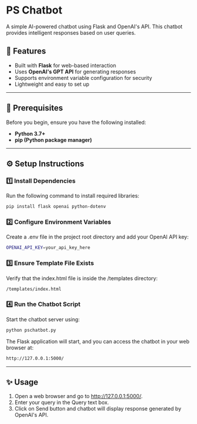 # PS Chatbot  

A simple AI-powered chatbot using Flask and OpenAI's API. This chatbot provides intelligent responses based on user queries.  
## 🚀 Features  
- Built with **Flask** for web-based interaction  
- Uses **OpenAI's GPT API** for generating responses  
- Supports environment variable configuration for security  
- Lightweight and easy to set up  

---

## 📌 Prerequisites  
Before you begin, ensure you have the following installed:  
- **Python 3.7+**  
- **pip (Python package manager)**  

---

## ⚙️ Setup Instructions  

### 1️⃣ Install Dependencies  
Run the following command to install required libraries:  
```sh
pip install flask openai python-dotenv
```

### 2️⃣ Configure Environment Variables
Create a .env file in the project root directory and add your OpenAI API key:  
```sh
OPENAI_API_KEY=your_api_key_here
```

### 3️⃣ Ensure Template File Exists
Verify that the index.html file is inside the /templates directory:
```sh
/templates/index.html
```

### 4️⃣ Run the Chatbot Script
Start the chatbot server using:
```sh
python pschatbot.py
```
The Flask application will start, and you can access the chatbot in your web browser at:
```sh
http://127.0.0.1:5000/
```
---

## ✨ Usage 
1. Open a web browser and go to http://127.0.0.1:5000/.
2. Enter your query in the Query text box.
3. Click on Send button and chatbot will display response generated by OpenAI's API.


